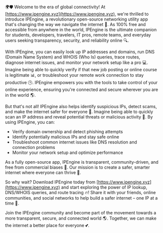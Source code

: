 🌍🛡️ Welcome to the era of global connectivity! At [https://www.ipengine.xyz](https://www.ipengine.xyz), we're thrilled to introduce IPEngine, a revolutionary open-source networking utility app that's changing the way we navigate the internet 📡. As 100% free and accessible from anywhere in the world, IPEngine is the ultimate companion for students, developers, travelers, IT pros, remote teams, and everyday users seeking transparency, security, and reliability online 🔍.

With IPEngine, you can easily look up IP addresses and domains, run DNS (Domain Name System) and WHOIS (Who Is) queries, trace routes, diagnose internet issues, and monitor your network setup like a pro 💻. Imagine being able to quickly verify if that new job posting or online course is legitimate 📊, or troubleshoot your remote work connection to stay productive 🕒. IPEngine empowers you with the tools to take control of your online experience, ensuring you're connected and secure wherever you are in the world 🌎.

But that's not all! IPEngine also helps identify suspicious IPs, detect scams, and make the internet safer for everyone 🚀. Imagine being able to quickly scan an IP address and reveal potential threats or malicious activity 🔴. By using IPEngine, you can:

* Verify domain ownership and detect phishing attempts
* Identify potentially malicious IPs and stay safe online
* Troubleshoot common internet issues like DNS resolution and connection problems
* Monitor your network setup and optimize performance

As a fully open-source app, IPEngine is transparent, community-driven, and free from commercial biases 💯. Our mission is to create a safer, smarter internet where everyone can thrive 🌈.

So why wait? Download IPEngine today from [https://www.ipengine.xyz](https://www.ipengine.xyz) and start exploring the power of IP lookup, DNS/WHOIS queries, and route tracing 🔥! Share it with your friends, online communities, and social networks to help build a safer internet – one IP at a time 🌊.

Join the IPEngine community and become part of the movement towards a more transparent, secure, and connected world 🌎. Together, we can make the internet a better place for everyone 💕.